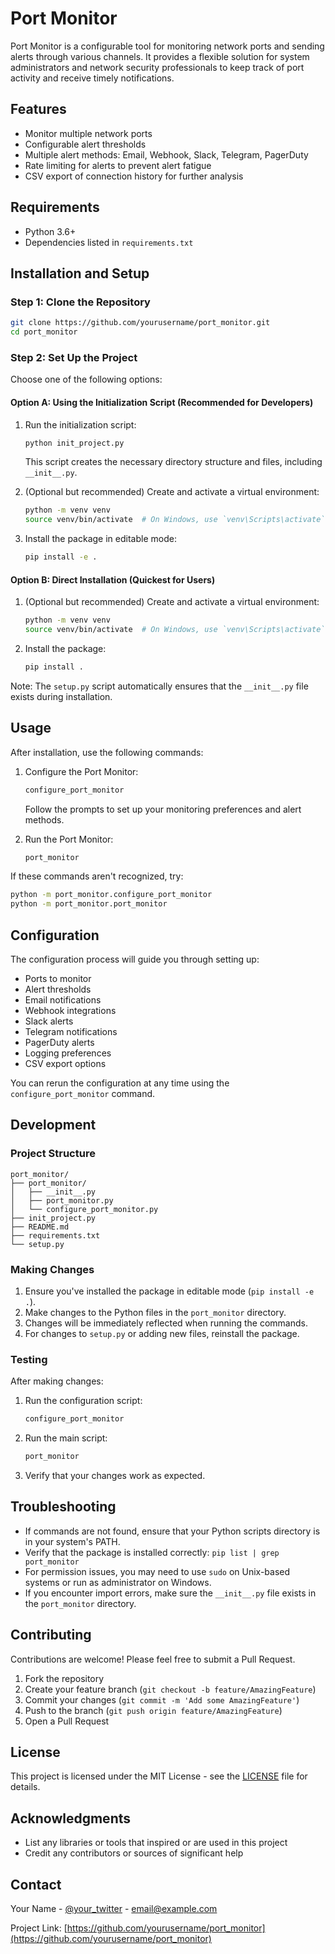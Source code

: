 # Port Monitor

Port Monitor is a configurable tool for monitoring network ports and sending alerts through various channels. It provides a flexible solution for system administrators and network security professionals to keep track of port activity and receive timely notifications.

## Features

- Monitor multiple network ports
- Configurable alert thresholds
- Multiple alert methods: Email, Webhook, Slack, Telegram, PagerDuty
- Rate limiting for alerts to prevent alert fatigue
- CSV export of connection history for further analysis

## Requirements

- Python 3.6+
- Dependencies listed in `requirements.txt`

## Installation and Setup

### Step 1: Clone the Repository

```bash
git clone https://github.com/yourusername/port_monitor.git
cd port_monitor
```

### Step 2: Set Up the Project

Choose one of the following options:

#### Option A: Using the Initialization Script (Recommended for Developers)

1. Run the initialization script:
   ```bash
   python init_project.py
   ```
   This script creates the necessary directory structure and files, including `__init__.py`.

2. (Optional but recommended) Create and activate a virtual environment:
   ```bash
   python -m venv venv
   source venv/bin/activate  # On Windows, use `venv\Scripts\activate`
   ```

3. Install the package in editable mode:
   ```bash
   pip install -e .
   ```

#### Option B: Direct Installation (Quickest for Users)

1. (Optional but recommended) Create and activate a virtual environment:
   ```bash
   python -m venv venv
   source venv/bin/activate  # On Windows, use `venv\Scripts\activate`
   ```

2. Install the package:
   ```bash
   pip install .
   ```

Note: The `setup.py` script automatically ensures that the `__init__.py` file exists during installation.

## Usage

After installation, use the following commands:

1. Configure the Port Monitor:
   ```bash
   configure_port_monitor
   ```
   Follow the prompts to set up your monitoring preferences and alert methods.

2. Run the Port Monitor:
   ```bash
   port_monitor
   ```

If these commands aren't recognized, try:

```bash
python -m port_monitor.configure_port_monitor
python -m port_monitor.port_monitor
```

## Configuration

The configuration process will guide you through setting up:

- Ports to monitor
- Alert thresholds
- Email notifications
- Webhook integrations
- Slack alerts
- Telegram notifications
- PagerDuty alerts
- Logging preferences
- CSV export options

You can rerun the configuration at any time using the `configure_port_monitor` command.

## Development

### Project Structure

```
port_monitor/
├── port_monitor/
│   ├── __init__.py
│   ├── port_monitor.py
│   └── configure_port_monitor.py
├── init_project.py
├── README.md
├── requirements.txt
└── setup.py
```

### Making Changes

1. Ensure you've installed the package in editable mode (`pip install -e .`).
2. Make changes to the Python files in the `port_monitor` directory.
3. Changes will be immediately reflected when running the commands.
4. For changes to `setup.py` or adding new files, reinstall the package.

### Testing

After making changes:

1. Run the configuration script:
   ```bash
   configure_port_monitor
   ```

2. Run the main script:
   ```bash
   port_monitor
   ```

3. Verify that your changes work as expected.

## Troubleshooting

- If commands are not found, ensure that your Python scripts directory is in your system's PATH.
- Verify that the package is installed correctly: `pip list | grep port_monitor`
- For permission issues, you may need to use `sudo` on Unix-based systems or run as administrator on Windows.
- If you encounter import errors, make sure the `__init__.py` file exists in the `port_monitor` directory.

## Contributing

Contributions are welcome! Please feel free to submit a Pull Request.

1. Fork the repository
2. Create your feature branch (`git checkout -b feature/AmazingFeature`)
3. Commit your changes (`git commit -m 'Add some AmazingFeature'`)
4. Push to the branch (`git push origin feature/AmazingFeature`)
5. Open a Pull Request

## License

This project is licensed under the MIT License - see the [LICENSE](LICENSE) file for details.

## Acknowledgments

- List any libraries or tools that inspired or are used in this project
- Credit any contributors or sources of significant help

## Contact

Your Name - [@your_twitter](https://twitter.com/your_twitter) - email@example.com

Project Link: [https://github.com/yourusername/port_monitor](https://github.com/yourusername/port_monitor)
